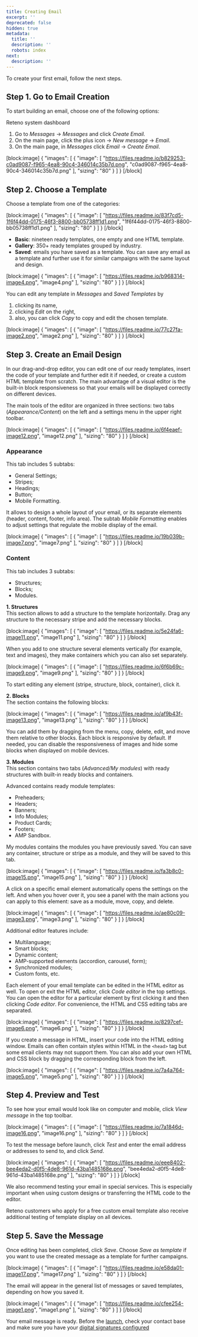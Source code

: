 ```yaml
---
title: Creating Email
excerpt: ''
deprecated: false
hidden: true
metadata:
  title: ''
  description: ''
  robots: index
next:
  description: ''
---
```

To create your first email, follow the next steps.

Step 1. Go to Email Creation
----------------------------

To start building an email, choose one of the following options: 

Reteno system dashboard

1. Go to _Messages_ → _Messages_ and click _Create Email._
2. On the main page, click the plus icon → _New message_ → _Email_.
3. On the main page, in _Messages_ click _Email_ → _Create Email_.

[block:image]
{
  "images": [
    {
      "image": [
        "https://files.readme.io/b829253-c0ad9087-f965-4ea8-90c4-346014c35b7d.png",
        "c0ad9087-f965-4ea8-90c4-346014c35b7d.png"
      ],
      "sizing": "80"
    }
  ]
}
[/block]

Step 2. Choose a Template
-------------------------

Choose a template from one of the categories:

[block:image]
{
  "images": [
    {
      "image": [
        "https://files.readme.io/83f7cd5-1f6f44dd-0175-46f3-8800-bb05738ff1d1.png",
        "1f6f44dd-0175-46f3-8800-bb05738ff1d1.png"
      ],
      "sizing": "80"
    }
  ]
}
[/block]

- **Basic**: nineteen ready templates, one empty and one HTML template.
- **Gallery**: 350+ ready templates grouped by industry.
- **Saved**: emails you have saved as a template. You can save any email as a template and further use it for similar campaigns with the same layout and design.

[block:image]
{
  "images": [
    {
      "image": [
        "https://files.readme.io/b968314-image4.png",
        "image4.png"
      ],
      "sizing": "80"
    }
  ]
}
[/block]

You can edit any template in _Messages_ and _Saved Templates_ by 

1. clicking its name,
2. clicking *Edit* on the right,
3. also, you can click _Copy_ to copy and edit the chosen template.

[block:image]
{
  "images": [
    {
      "image": [
        "https://files.readme.io/77c27fa-image2.png",
        "image2.png"
      ],
      "sizing": "80"
    }
  ]
}
[/block]

Step 3. Create an Email Design
------------------------------

In our drag-and-drop editor, you can edit one of our ready templates, insert the code of your template and further edit it if needed, or create a custom HTML template from scratch. The main advantage of a visual editor is the built-in block responsiveness so that your emails will be displayed correctly on different devices.

The main tools of the editor are organized in three sections: two tabs (_Appearance/Content_) on the left and a settings menu in the upper right toolbar.

[block:image]
{
  "images": [
    {
      "image": [
        "https://files.readme.io/6f4eaef-image12.png",
        "image12.png"
      ],
      "sizing": "80"
    }
  ]
}
[/block]

### Appearance

This tab includes 5 subtabs:

- General Settings;
- Stripes;
- Headings;
- Button;
- Mobile Formatting.

It allows to design a whole layout of your email, or its separate elements (header, content, footer, info area). The subtab _Mobile Formatting_ enables to adjust settings that regulate the mobile display of the email.

[block:image]
{
  "images": [
    {
      "image": [
        "https://files.readme.io/19b039b-image7.png",
        "image7.png"
      ],
      "sizing": "80"
    }
  ]
}
[/block]

### Content

This tab includes 3 subtabs:

- Structures;
- Blocks;
- Modules.

**1. Structures**  
This section allows to add a structure to the template horizontally. Drag any structure to the necessary stripe and add the necessary blocks.

[block:image]
{
  "images": [
    {
      "image": [
        "https://files.readme.io/5e24fa6-image11.png",
        "image11.png"
      ],
      "sizing": "80"
    }
  ]
}
[/block]

When you add to one structure several elements vertically (for example, text and images), they make containers which you can also set separately.

[block:image]
{
  "images": [
    {
      "image": [
        "https://files.readme.io/6f6b69c-image9.png",
        "image9.png"
      ],
      "sizing": "80"
    }
  ]
}
[/block]

To start editing any element (stripe, structure, block, container), click it.

**2. Blocks**  
The section contains the following blocks:

[block:image]
{
  "images": [
    {
      "image": [
        "https://files.readme.io/af9b43f-image13.png",
        "image13.png"
      ],
      "sizing": "80"
    }
  ]
}
[/block]

You can add them by dragging from the menu, copy, delete, edit, and move them relative to other blocks. Each block is responsive by default. If needed, you can disable the responsiveness of images and hide some blocks when displayed on mobile devices.

**3. Modules**  
This section contains two tabs (_Advanced/My modules_) with ready structures with built-in ready blocks and containers.

Advanced contains ready module templates:

- Preheaders;
- Headers;
- Banners;
- Info Modules;
- Product Cards;
- Footers;
- AMP Sandbox.

My modules contains the modules you have previously saved. You can save any container, structure or stripe as a module, and they will be saved to this tab.

[block:image]
{
  "images": [
    {
      "image": [
        "https://files.readme.io/fa3b8c0-image15.png",
        "image15.png"
      ],
      "sizing": "80"
    }
  ]
}
[/block]

A click on a specific email element automatically opens the settings on the left. And when you hover over it, you see a panel with the main actions you can apply to this element: save as a module, move, copy, and delete.

[block:image]
{
  "images": [
    {
      "image": [
        "https://files.readme.io/ae80c09-image3.png",
        "image3.png"
      ],
      "sizing": "80"
    }
  ]
}
[/block]

Additional editor features include:

- Multilanguage;
- Smart blocks;
- Dynamic content;
- AMP-supported elements (accordion, carousel, form);
- Synchronized modules;
- Custom fonts, etc.

Each element of your email template can be edited in the HTML editor as well. To open or exit the HTML editor, click _Code editor_ in the top settings. You can open the editor for a particular element by first clicking it and then clicking _Code editor_. For convenience, the HTML and CSS editing tabs are separated.

[block:image]
{
  "images": [
    {
      "image": [
        "https://files.readme.io/8297cef-image6.png",
        "image6.png"
      ],
      "sizing": "80"
    }
  ]
}
[/block]

If you create a message in HTML, insert your code into the HTML editing window. Emails can often contain styles within HTML in the `<head>` tag but some email clients may not support them. You can also add your own HTML and CSS block by dragging the corresponding block from the left.

[block:image]
{
  "images": [
    {
      "image": [
        "https://files.readme.io/7a4a764-image5.png",
        "image5.png"
      ],
      "sizing": "80"
    }
  ]
}
[/block]

Step 4. Preview and Test
------------------------

To see how your email would look like on computer and mobile, click _View message_ in the top toolbar.

[block:image]
{
  "images": [
    {
      "image": [
        "https://files.readme.io/7a1846d-image16.png",
        "image16.png"
      ],
      "sizing": "80"
    }
  ]
}
[/block]

To test the message before launch, click _Test_ and enter the email address or addresses to send to, and click _Send_.

[block:image]
{
  "images": [
    {
      "image": [
        "https://files.readme.io/eee8402-bee4eda2-d0f5-4de8-961d-43ba1485168e.png",
        "bee4eda2-d0f5-4de8-961d-43ba1485168e.png"
      ],
      "sizing": "80"
    }
  ]
}
[/block]

We also recommend testing your email in special services. This is especially important when using custom designs or transferring the HTML code to the editor.

Reteno customers who apply for a free custom email template also receive additional testing of template display on all devices.

Step 5. Save the Message
------------------------

Once editing has been completed, click _Save_. Choose _Save as template_ if you want to use the created message as a template for further campaigns.

[block:image]
{
  "images": [
    {
      "image": [
        "https://files.readme.io/e58da01-image17.png",
        "image17.png"
      ],
      "sizing": "80"
    }
  ]
}
[/block]

The email will appear in the general list of messages or saved templates, depending on how you saved it.

[block:image]
{
  "images": [
    {
      "image": [
        "https://files.readme.io/cfee254-image1.png",
        "image1.png"
      ],
      "sizing": "80"
    }
  ]
}
[/block]

Your email message is ready. Before the [launch](https://docs.reteno.com/docs/sending-email-messages), check your contact base and make sure you have your [digital signatures configured](https://docs.reteno.com/docs/email-setting-up)